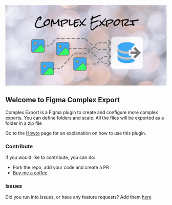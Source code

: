 ![cover](/assets/cover.png)

## Welcome to Figma Complex Export

Complex Export is a Figma plugin to create and configure more complex exports. You can define folders and scale. All the files will be exported as a folder in a zip file

Go to the [Howto](/figma-complex-export/howto) page for an explanation on how to use this plugin.

### Contribute

If you would like to contribute, you can do:

- Fork the repo, add your code and create a PR
- [Buy me a coffee](https://www.buymeacoffee.com/navelpluisje)

### Issues

Did you run into issues, or have any feature requests? Add them [here](https://github.com/navelpluisje/figma-complex-export/issues)
